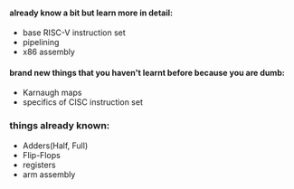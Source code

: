#### already know a bit but learn more in detail: 
* base RISC-V instruction set 
* pipelining
* x86 assembly

#### brand new things that you haven't learnt before because you are dumb:
* Karnaugh maps 
* specifics of CISC instruction set 

### things already known:
* Adders(Half, Full) 
* Flip-Flops
* registers
* arm assembly 
